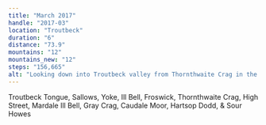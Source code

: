 ```yaml
---
title: "March 2017"
handle: "2017-03"
location: "Troutbeck"
duration: "6"
distance: "73.9"
mountains: "12"
mountains_new: "12"
steps: "156,665"
alt: "Looking down into Troutbeck valley from Thornthwaite Crag in the Lake District"
---
```


Troutbeck Tongue, Sallows, Yoke, Ill Bell, Froswick, Thornthwaite Crag, High Street, Mardale Ill Bell, Gray Crag, Caudale Moor, Hartsop Dodd, & Sour Howes
